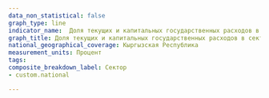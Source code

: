 ```yaml
---
data_non_statistical: false
graph_type: line
indicator_name:  Доля текущих и капитальных государственных расходов в секторах
graph_title: Доля текущих и капитальных государственных расходов в секторах
national_geographical_coverage: Кыргызская Республика
measurement_units: Процент
tags:
composite_breakdown_label: Сектор
- custom.national

---
```

